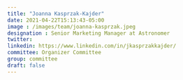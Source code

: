 ```yaml
---
title: "Joanna Kasprzak-Kajder"
date: 2021-04-22T15:13:43-05:00
image : /images/team/joanna-kasprzak.jpeg
designation : Senior Marketing Manager at Astronomer
twitter:
linkedin: https://www.linkedin.com/in/jkasprzakkajder/
committee: Organizer Committee
group: committee
draft: false
---
```


